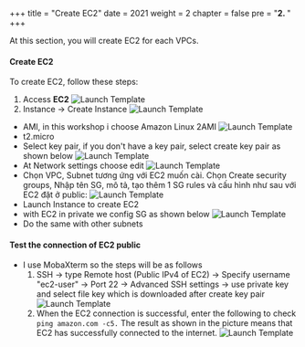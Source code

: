 +++
title = "Create EC2"
date = 2021
weight = 2
chapter = false
pre = "<b>2. </b>"
+++

At this section, you will create EC2 for each VPCs.
#### Create EC2
To create EC2, follow these steps:
1. Access **EC2** 
![Launch Template](/images/anh/ec2.png)
2. Instance -> Create Instance
![Launch Template](/images/anh/create%20EC2.png)
- AMI, in this workshop i choose Amazon Linux 2AMI
  ![Launch Template](/images/anh/ec2.png)
- t2.micro
- Select key pair, if you don't have a key pair, select create key pair as shown below
  ![Launch Template](/images/anh/awskey.png)
- At Network settings choose edit
  ![Launch Template](/images/anh/edit.png)
- Chọn VPC, Subnet tương ứng với EC2 muốn cài. Chọn Create security groups, Nhập tên SG, mô tả, tạo thêm 1 SG rules và cấu hình như sau với EC2 đặt ở public:
  ![Launch Template](/images/anh/taoec2.png)
- Launch Instance to create EC2
- with EC2 in private we config SG as shown below
  ![Launch Template](/images/anh/priec22.png)
 - Do the same with other subnets
#### Test the connection of EC2 public
- I use MobaXterm so the steps will be as follows
  1. SSH -> type Remote host (Public IPv4 of EC2) -> Specify username "ec2-user" -> Port 22 -> Advanced SSH settings -> use private key and select file key which is downloaded after create key pair
   ![Launch Template](/images/anh/SSH.png)
  2. When the EC2 connection is successful, enter the following to check ```ping amazon.com -c5.``` The result as shown in the picture means that EC2 has successfully connected to the internet.
   ![Launch Template](/images/anh/check%20igw.png)